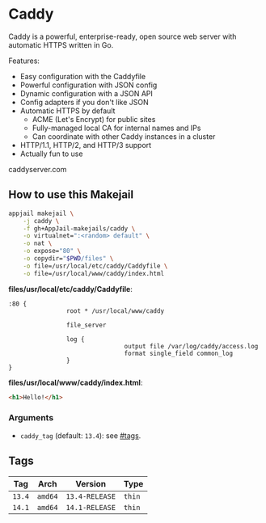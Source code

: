 # Caddy

Caddy is a powerful, enterprise-ready, open source web server with automatic
HTTPS written in Go.

Features:

- Easy configuration with the Caddyfile
- Powerful configuration with JSON config
- Dynamic configuration with a JSON API
- Config adapters if you don't like JSON
- Automatic HTTPS by default
  - ACME (Let's Encrypt) for public sites
  - Fully-managed local CA for internal names and IPs
  - Can coordinate with other Caddy instances in a cluster
- HTTP/1.1, HTTP/2, and HTTP/3 support
- Actually fun to use

caddyserver.com

## How to use this Makejail

```sh
appjail makejail \
    -j caddy \
    -f gh+AppJail-makejails/caddy \
    -o virtualnet=":<random> default" \
    -o nat \
    -o expose="80" \
    -o copydir="$PWD/files" \
    -o file=/usr/local/etc/caddy/Caddyfile \
    -o file=/usr/local/www/caddy/index.html
```

**files/usr/local/etc/caddy/Caddyfile**:

```
:80 {
                root * /usr/local/www/caddy

                file_server

                log {
                                output file /var/log/caddy/access.log
                                format single_field common_log
                }
}
```

**files/usr/local/www/caddy/index.html**:

```html
<h1>Hello!</h1>
```

### Arguments

* `caddy_tag` (default: `13.4`): see [#tags](#tags).

## Tags

| Tag    | Arch    | Version        | Type   |
| ------ | ------- | -------------- | ------ |
| `13.4` | `amd64` | `13.4-RELEASE` | `thin` |
| `14.1` | `amd64` | `14.1-RELEASE` | `thin` |
